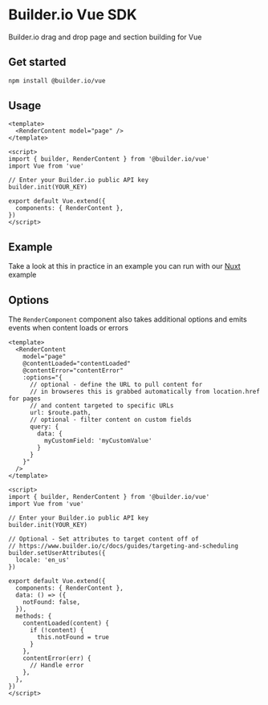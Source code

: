# Builder.io Vue SDK

Builder.io drag and drop page and section building for Vue

## Get started

```bash
npm install @builder.io/vue
```

## Usage

```vue
<template>
  <RenderContent model="page" />
</template>

<script>
import { builder, RenderContent } from '@builder.io/vue'
import Vue from 'vue'

// Enter your Builder.io public API key
builder.init(YOUR_KEY)

export default Vue.extend({
  components: { RenderContent },
})
</script>
```

## Example

Take a look at this in practice in an example you can run with our [Nuxt](../../examples/nuxt) example


## Options

The `RenderComponent` component also takes additional options and emits events when content loads or errors

```vue
<template>
  <RenderContent 
    model="page" 
    @contentLoaded="contentLoaded"
    @contentError="contentError"
    :options="{
      // optional - define the URL to pull content for
      // in browseres this is grabbed automatically from location.href for pages
      // and content targeted to specific URLs
      url: $route.path, 
      // optional - filter content on custom fields
      query: {
        data: {
          myCustomField: 'myCustomValue'
        }
      }
    }"
  />
</template>

<script>
import { builder, RenderContent } from '@builder.io/vue'
import Vue from 'vue'

// Enter your Builder.io public API key
builder.init(YOUR_KEY)

// Optional - Set attributes to target content off of 
// https://www.builder.io/c/docs/guides/targeting-and-scheduling
builder.setUserAttributes({
  locale: 'en_us'
})

export default Vue.extend({
  components: { RenderContent },
  data: () => ({
    notFound: false,
  }),
  methods: {
    contentLoaded(content) {
      if (!content) {
        this.notFound = true
      }
    },
    contentError(err) {
      // Handle error
    },
  },
})
</script>
```

